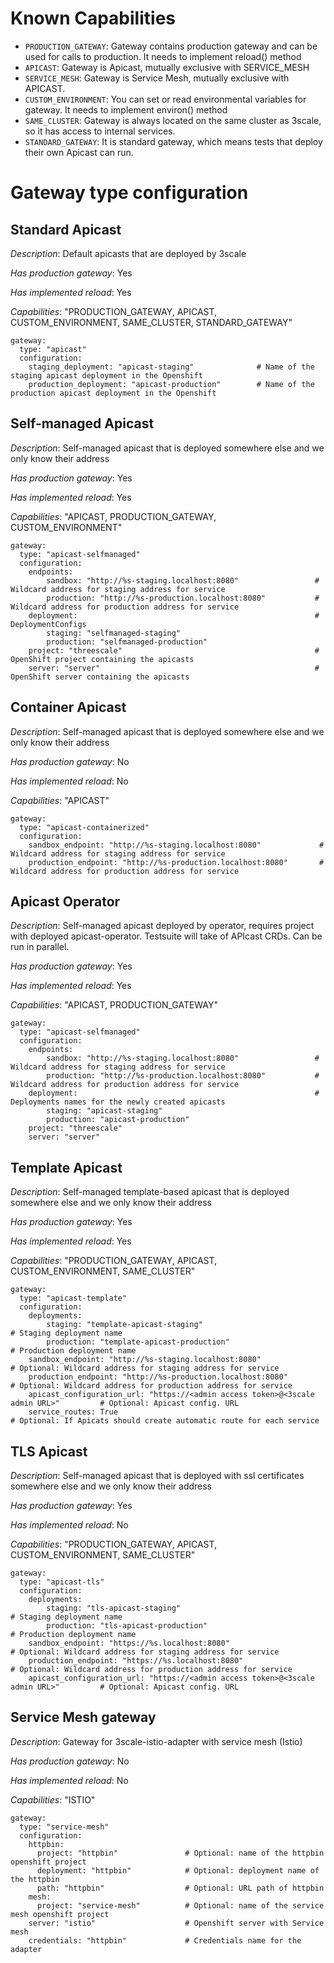 # Known Capabilities
* `PRODUCTION_GATEWAY`: Gateway contains production gateway and can be used for calls to production. It needs to implement reload() method
* `APICAST`: Gateway is Apicast, mutually exclusive with SERVICE_MESH
* `SERVICE_MESH`: Gateway is Service Mesh, mutually exclusive with APICAST. 
* `CUSTOM_ENVIRONMENT`: You can set or read environmental variables for gateway. It needs to implement environ() method
* `SAME_CLUSTER`: Gateway is always located on the same cluster as 3scale, so it has access to internal services.
* `STANDARD_GATEWAY`: It is standard gateway, which means tests that deploy their own Apicast can run.

# Gateway type configuration
## Standard Apicast
*Description*: Default apicasts that are deployed by 3scale

*Has production gateway*: Yes

*Has implemented reload*: Yes

*Capabilities*: "PRODUCTION_GATEWAY, APICAST, CUSTOM_ENVIRONMENT, SAME_CLUSTER, STANDARD_GATEWAY" 
```
gateway:
  type: "apicast"
  configuration:
    staging_deployment: "apicast-staging"              # Name of the staging apicast deployment in the Openshift
    production_deployment: "apicast-production"        # Name of the production apicast deployment in the Openshift
```
## Self-managed Apicast
*Description*: Self-managed apicast that is deployed somewhere else and we only know their address

*Has production gateway*: Yes

*Has implemented reload*: Yes

*Capabilities*: "APICAST, PRODUCTION_GATEWAY, CUSTOM_ENVIRONMENT" 
```
gateway:
  type: "apicast-selfmanaged"
  configuration:
    endpoints:
        sandbox: "http://%s-staging.localhost:8080"                 # Wildcard address for staging address for service
        production: "http://%s-production.localhost:8080"           # Wildcard address for production address for service
    deployment:                                                     # DeploymentConfigs
        staging: "selfmanaged-staging"
        production: "selfmanaged-production"
    project: "threescale"                                           # OpenShift project containing the apicasts
    server: "server"                                                # OpenShift server containing the apicasts
```
## Container Apicast
*Description*: Self-managed apicast that is deployed somewhere else and we only know their address

*Has production gateway*: No

*Has implemented reload*: No

*Capabilities*: "APICAST" 
```
gateway:
  type: "apicast-containerized"
  configuration:
    sandbox_endpoint: "http://%s-staging.localhost:8080"             # Wildcard address for staging address for service
    production_endpoint: "http://%s-production.localhost:8080"       # Wildcard address for production address for service
```
## Apicast Operator
*Description*: Self-managed apicast deployed by operator, requires project with deployed apicast-operator.
 Testsuite will take of APIcast CRDs. Can be run in parallel.

*Has production gateway*: Yes

*Has implemented reload*: Yes

*Capabilities*: "APICAST, PRODUCTION_GATEWAY" 
```
gateway:
  type: "apicast-selfmanaged"
  configuration:
    endpoints:
        sandbox: "http://%s-staging.localhost:8080"                 # Wildcard address for staging address for service
        production: "http://%s-production.localhost:8080"           # Wildcard address for production address for service
    deployment:                                                     # Deployments names for the newly created apicasts
        staging: "apicast-staging"
        production: "apicast-production"
    project: "threescale"
    server: "server"                                
```

## Template Apicast
*Description*: Self-managed template-based apicast that is deployed somewhere else and we only know their address

*Has production gateway*: Yes

*Has implemented reload*: Yes

*Capabilities*: "PRODUCTION_GATEWAY, APICAST, CUSTOM_ENVIRONMENT, SAME_CLUSTER"
```
gateway:
  type: "apicast-template"
  configuration:
    deployments:
        staging: "template-apicast-staging"                                              # Staging deployment name
        production: "template-apicast-production"                                        # Production deployment name
    sandbox_endpoint: "http://%s-staging.localhost:8080"                                 # Optional: Wildcard address for staging address for service
    production_endpoint: "http://%s-production.localhost:8080"                           # Optional: Wildcard address for production address for service
    apicast_configuration_url: "https://<admin access token>@<3scale admin URL>"         # Optional: Apicast config. URL
    service_routes: True                                                               # Optional: If Apicats should create automatic route for each service
```
## TLS Apicast
*Description*: Self-managed apicast that is deployed with ssl certificates somewhere else and we only know their address

*Has production gateway*: Yes

*Has implemented reload*: No

*Capabilities*: "PRODUCTION_GATEWAY, APICAST, CUSTOM_ENVIRONMENT, SAME_CLUSTER"
```
gateway:
  type: "apicast-tls"
  configuration:
    deployments:
        staging: "tls-apicast-staging"                                                   # Staging deployment name
        production: "tls-apicast-production"                                             # Production deployment name
    sandbox_endpoint: "https://%s.localhost:8080"                                        # Optional: Wildcard address for staging address for service
    production_endpoint: "https://%s.localhost:8080"                                     # Optional: Wildcard address for production address for service
    apicast_configuration_url: "https://<admin access token>@<3scale admin URL>"         # Optional: Apicast config. URL
```

## Service Mesh gateway
*Description*: Gateway for 3scale-istio-adapter with service mesh (Istio)

*Has production gateway*: No

*Has implemented reload*: No

*Capabilities*: "ISTIO"
```
gateway:
  type: "service-mesh"
  configuration:
    httpbin:
      project: "httpbin"               # Optional: name of the httpbin openshift project
      deployment: "httpbin"            # Optional: deployment name of the httpbin
      path: "httpbin"                  # Optional: URL path of httpbin
    mesh:
      project: "service-mesh"          # Optional: name of the service mesh openshift project
    server: "istio"                    # Openshift server with Service mesh
    credentials: "httpbin"             # Credentials name for the adapter
```